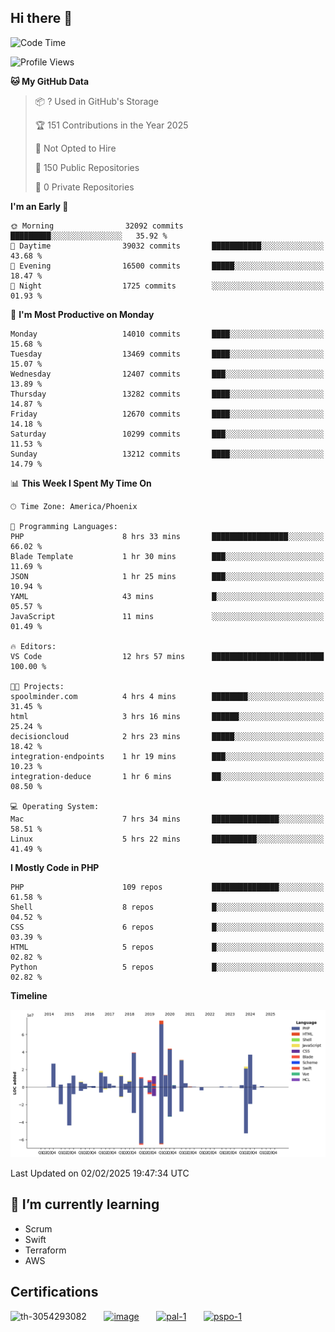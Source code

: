 ## Hi there 👋

<!--START_SECTION:waka-->
![Code Time](http://img.shields.io/badge/Code%20Time-10%2C557%20hrs%208%20mins-blue)

![Profile Views](http://img.shields.io/badge/Profile%20Views-0-blue)

**🐱 My GitHub Data** 

> 📦 ? Used in GitHub's Storage 
 > 
> 🏆 151 Contributions in the Year 2025
 > 
> 🚫 Not Opted to Hire
 > 
> 📜 150 Public Repositories 
 > 
> 🔑 0 Private Repositories 
 > 
**I'm an Early 🐤** 

```text
🌞 Morning                32092 commits       █████████░░░░░░░░░░░░░░░░   35.92 % 
🌆 Daytime                39032 commits       ███████████░░░░░░░░░░░░░░   43.68 % 
🌃 Evening                16500 commits       █████░░░░░░░░░░░░░░░░░░░░   18.47 % 
🌙 Night                  1725 commits        ░░░░░░░░░░░░░░░░░░░░░░░░░   01.93 % 
```
📅 **I'm Most Productive on Monday** 

```text
Monday                   14010 commits       ████░░░░░░░░░░░░░░░░░░░░░   15.68 % 
Tuesday                  13469 commits       ████░░░░░░░░░░░░░░░░░░░░░   15.07 % 
Wednesday                12407 commits       ███░░░░░░░░░░░░░░░░░░░░░░   13.89 % 
Thursday                 13282 commits       ████░░░░░░░░░░░░░░░░░░░░░   14.87 % 
Friday                   12670 commits       ████░░░░░░░░░░░░░░░░░░░░░   14.18 % 
Saturday                 10299 commits       ███░░░░░░░░░░░░░░░░░░░░░░   11.53 % 
Sunday                   13212 commits       ████░░░░░░░░░░░░░░░░░░░░░   14.79 % 
```


📊 **This Week I Spent My Time On** 

```text
🕑︎ Time Zone: America/Phoenix

💬 Programming Languages: 
PHP                      8 hrs 33 mins       █████████████████░░░░░░░░   66.02 % 
Blade Template           1 hr 30 mins        ███░░░░░░░░░░░░░░░░░░░░░░   11.69 % 
JSON                     1 hr 25 mins        ███░░░░░░░░░░░░░░░░░░░░░░   10.94 % 
YAML                     43 mins             █░░░░░░░░░░░░░░░░░░░░░░░░   05.57 % 
JavaScript               11 mins             ░░░░░░░░░░░░░░░░░░░░░░░░░   01.49 % 

🔥 Editors: 
VS Code                  12 hrs 57 mins      █████████████████████████   100.00 % 

🐱‍💻 Projects: 
spoolminder.com          4 hrs 4 mins        ████████░░░░░░░░░░░░░░░░░   31.45 % 
html                     3 hrs 16 mins       ██████░░░░░░░░░░░░░░░░░░░   25.24 % 
decisioncloud            2 hrs 23 mins       █████░░░░░░░░░░░░░░░░░░░░   18.42 % 
integration-endpoints    1 hr 19 mins        ███░░░░░░░░░░░░░░░░░░░░░░   10.23 % 
integration-deduce       1 hr 6 mins         ██░░░░░░░░░░░░░░░░░░░░░░░   08.50 % 

💻 Operating System: 
Mac                      7 hrs 34 mins       ███████████████░░░░░░░░░░   58.51 % 
Linux                    5 hrs 22 mins       ██████████░░░░░░░░░░░░░░░   41.49 % 
```

**I Mostly Code in PHP** 

```text
PHP                      109 repos           ███████████████░░░░░░░░░░   61.58 % 
Shell                    8 repos             █░░░░░░░░░░░░░░░░░░░░░░░░   04.52 % 
CSS                      6 repos             █░░░░░░░░░░░░░░░░░░░░░░░░   03.39 % 
HTML                     5 repos             █░░░░░░░░░░░░░░░░░░░░░░░░   02.82 % 
Python                   5 repos             █░░░░░░░░░░░░░░░░░░░░░░░░   02.82 % 
```



**Timeline**

![Lines of Code chart](https://raw.githubusercontent.com/mikebronner/mikebronner/master/assets/bar_graph.png)


 Last Updated on 02/02/2025 19:47:34 UTC
<!--END_SECTION:waka-->

<!--
**mikebronner/mikebronner** is a ✨ _special_ ✨ repository because its `README.md` (this file) appears on your GitHub profile.

Here are some ideas to get you started:

- 🔭 I’m currently working on ...
- 🌱 I’m currently learning ...
- 👯 I’m looking to collaborate on ...
- 🤔 I’m looking for help with ...
- 💬 Ask me about ...
- 📫 How to reach me: ...
- 😄 Pronouns: ...
- ⚡ Fun fact: ...
-->

## 🌱 I’m currently learning

- Scrum
- Swift
- Terraform
- AWS

## Certifications

![th-3054293082](https://user-images.githubusercontent.com/1791050/208267034-c5006f82-ae89-41eb-9478-7106c5aba070.jpg)
&nbsp;&nbsp;&nbsp;&nbsp;&nbsp;
[![image](https://user-images.githubusercontent.com/1791050/208267032-13c8c426-f627-448d-b23e-e3dd74b6712a.png)](https://www.credly.com/users/mike-bronner)
&nbsp;&nbsp;&nbsp;&nbsp;&nbsp;
[![pal-1](https://github.com/mikebronner/mikebronner/assets/1791050/3384899a-848a-4e35-8cee-e35261b5ccce)](https://www.credly.com/users/mike-bronner)
&nbsp;&nbsp;&nbsp;&nbsp;&nbsp;
[![pspo-1](https://github.com/user-attachments/assets/7a6e28a4-7e44-4218-ba25-468d8c703864)](https://www.credly.com/users/mike-bronner)

